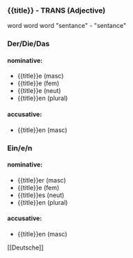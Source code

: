### {{title}} - TRANS   (Adjective)

word word word
"sentance" - "sentance"

### Der/Die/Das
#### nominative:
* {{title}}e (masc)
* {{title}}e (fem)
* {{title}}e (neut)
* {{title}}en (plural)
#### accusative:
* {{title}}en (masc)


### Ein/e/n
#### nominative:
* {{title}}er (masc)
* {{title}}e (fem)
* {{title}}es (neut)
* {{title}}en (plural)
#### accusative:
* {{title}}en (masc)


[[Deutsche]]